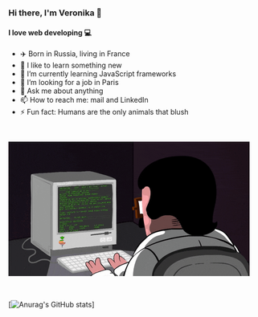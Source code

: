 ### Hi there, I'm Veronika 👋
#### I love web developing  💻

- ✈️ Born in Russia, living in France 
- 🚀 I like to learn something new
- 🌱 I’m currently learning JavaScript frameworks
- 🤔 I’m looking for a job in Paris
- 💬 Ask me about anything 
- 📫 How to reach me: mail and LinkedIn
- ⚡ Fun fact: Humans are the only animals that blush

<br />


![](assets/imgs/gifs/giphy.gif)


<br />

[![Anurag's GitHub stats](https://github-readme-stats.vercel.app/api?username=g-veronika&show_icons=true&theme=dark)]